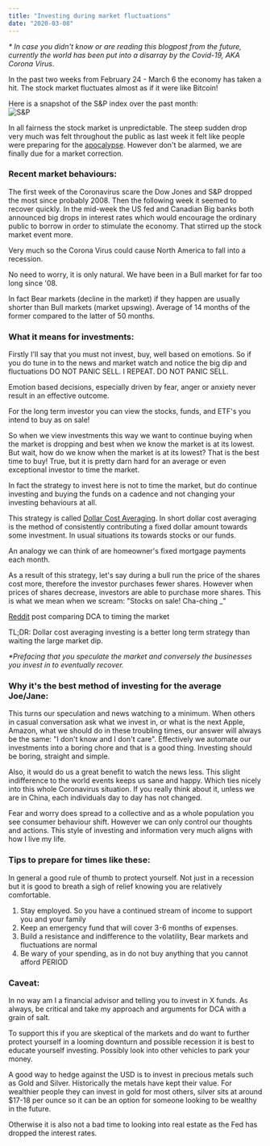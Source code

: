 ```yaml
---
title: "Investing during market fluctuations"
date: "2020-03-08"
---
```


_\* In case you didn't know or are reading this blogpost from the future, currently the world has been put into a disarray by the Covid-19, AKA Corona Virus_.

In the past two weeks from February 24 - March 6 the economy has taken a hit. The stock market fluctuates almost as if it were like Bitcoin!

Here is a snapshot of the S&P index over the past month:  
![S&P](/blog/images/Screen-Shot-2020-03-08-at-11.29.31-AM.png)

In all fairness the stock market is unpredictable. The steep sudden drop very much was felt throughout the public as last week it felt like people were preparing for the [apocalypse](https://www.bbc.com/worklife/article/20200304-coronavirus-covid-19-update-why-people-are-stockpiling). However don't be alarmed, we are finally due for a market correction.

### Recent market behaviours:

The first week of the Coronavirus scare the Dow Jones and S&P dropped the most since probably 2008. Then the following week it seemed to recover quickly. In the mid-week the US fed and Canadian Big banks both announced big drops in interest rates which would encourage the ordinary public to borrow in order to stimulate the economy. That stirred up the stock market event more.

Very much so the Corona Virus could cause North America to fall into a recession.

No need to worry, it is only natural. We have been in a Bull market for far too long since '08.

In fact Bear markets (decline in the market) if they happen are usually shorter than Bull markets (market upswing). Average of 14 months of the former compared to the latter of 50 months.

### What it means for investments:

Firstly I'll say that you must not invest, buy, well based on emotions. So if you do tune in to the news and market watch and notice the big dip and fluctuations DO NOT PANIC SELL. I REPEAT. DO NOT PANIC SELL.

Emotion based decisions, especially driven by fear, anger or anxiety never result in an effective outcome.

For the long term investor you can view the stocks, funds, and ETF's you intend to buy as on sale!

So when we view investments this way we want to continue buying when the market is dropping and best when we know the market is at its lowest. But wait, how do we know when the market is at its lowest? That is the best time to buy! True, but it is pretty darn hard for an average or even exceptional investor to time the market.

In fact the strategy to invest here is not to time the market, but do continue investing and buying the funds on a cadence and not changing your investing behaviours at all.

This strategy is called [Dollar Cost Averaging](https://investinganswers.com/dictionary/d/dollar-cost-averaging). In short dollar cost averaging is the method of consistently contributing a fixed dollar amount towards some investment. In usual situations its towards stocks or our funds.

An analogy we can think of are homeowner's fixed mortgage payments each month.

As a result of this strategy, let's say during a bull run the price of the shares cost more, therefore the investor purchases fewer shares. However when prices of shares decrease, investors are able to purchase more shares. This is what we mean when we scream: "Stocks on sale! Cha-ching $\_$"

[Reddit](https://www.reddit.com/r/financialindependence/comments/ff6dah/dollar_cost_averaging_vs_10_drop_eg_coronaviral/) post comparing DCA to timing the market  
  
TL;DR: Dollar cost averaging investing is a better long term strategy than waiting the large market dip.

_\*Prefacing that you speculate the market and conversely the businesses you invest in to eventually recover._

### Why it's the best method of investing for the average Joe/Jane:

This turns our speculation and news watching to a minimum. When others in casual conversation ask what we invest in, or what is the next Apple, Amazon, what we should do in these troubling times, our answer will always be the same: "I don't know and I don't care". Effectively we automate our investments into a boring chore and that is a good thing. Investing should be boring, straight and simple.

Also, it would do us a great benefit to watch the news less. This slight indifference to the world events keeps us sane and happy. Which ties nicely into this whole Coronavirus situation. If you really think about it, unless we are in China, each individuals day to day has not changed.

Fear and worry does spread to a collective and as a whole population you see consumer behaviour shift. However we can only control our thoughts and actions. This style of investing and information very much aligns with how I live my life.

### Tips to prepare for times like these:

In general a good rule of thumb to protect yourself. Not just in a recession but it is good to breath a sigh of relief knowing you are relatively comfortable.

1. Stay employed. So you have a continued stream of income to support you and your family
2. Keep an emergency fund that will cover 3-6 months of expenses.
3. Build a resistance and indifference to the volatility, Bear markets and fluctuations are normal
4. Be wary of your spending, as in do not buy anything that you cannot afford PERIOD

### Caveat:

In no way am I a financial advisor and telling you to invest in X funds. As always, be critical and take my approach and arguments for DCA with a grain of salt.

To support this if you are skeptical of the markets and do want to further protect yourself in a looming downturn and possible recession it is best to educate yourself investing. Possibly look into other vehicles to park your money.

A good way to hedge against the USD is to invest in precious metals such as Gold and Silver. Historically the metals have kept their value. For wealthier people they can invest in gold for most others, silver sits at around $17-18 per ounce so it can be an option for someone looking to be wealthy in the future.

Otherwise it is also not a bad time to looking into real estate as the Fed has dropped the interest rates.
